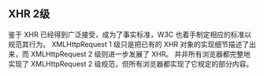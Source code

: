 ## XHR 2级 ##

鉴于 XHR 已经得到广泛接受，成为了事实标准，W3C 也着手制定相应的标准以规范其行为。
XMLHttpRequest 1 级只是把已有的 XHR 对象的实现细节描述了出来，而 XMLHttpRequest 2 级则进一步发展了 XHR。
并非所有浏览器都完整地实现了 XMLHttpRequest 2 级规范，但所有浏览器都实现了它规定的部分内容。